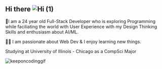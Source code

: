 ## Hi there ![Hi (1)](https://github.com/user-attachments/assets/adaff900-112b-4e1f-aabb-51d14f52a79b)


🌱I am a 24 year old Full-Stack Developer who is exploring Programming while faciliating the world with User Experience with my Design Thinking Skills and enthusiasm about AI/ML.  

👨‍💻 I am passionate about Web Dev & I enjoy learning new things.

Studying at University of Illinois - Chicago as a CompSci Major

![keeponcodinggif](https://github.com/user-attachments/assets/61c94016-07ed-4cd5-9a08-558e596cb701)
<!--
**920Peter/920peter** is a ✨ _special_ ✨ repository because its `README.md` (this file) appears on your GitHub profile.

Here are some ideas to get you started:

- 🔭 I’m currently working on ...
- 🌱 I’m currently learning ...
- 👯 I’m looking to collaborate on ...
- 🤔 I’m looking for help with ...
- 💬 Ask me about ...
- 📫 How to reach me: ...
- 😄 Pronouns: ...
- ⚡ Fun fact: ...
-->
